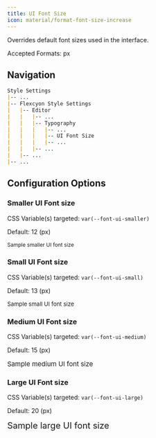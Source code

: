 ```yaml
---
title: UI Font Size
icon: material/format-font-size-increase
---
```


Overrides default font sizes used in the interface.

Accepted Formats: px


## Navigation
```md
Style Settings
|-- ...
|-- Flexcyon Style Settings
|   |-- Editor
|   |   |-- ...
|   |   |-- Typography
|   |   |   |-- ...
|   |   |   |-- UI Font Size
|   |   |   |-- ...
|   |   |-- ...
|   |-- ...
|-- ...
```

## Configuration Options

### Smaller UI Font size
CSS Variable(s) targeted: `var(--font-ui-smaller)`

Default: 12 (px)

<span style="font-size: 12px">Sample smaller UI font size</span>

### Small UI Font size
CSS Variable(s) targeted: `var(--font-ui-small)`

Default: 13 (px)

<span style="font-size: 13px">Sample small UI font size</span>

### Medium UI Font size
CSS Variable(s) targeted: `var(--font-ui-medium)`

Default: 15 (px)

<span style="font-size: 15px">Sample medium UI font size</span>

### Large UI Font size
CSS Variable(s) targeted: `var(--font-ui-large)`

Default: 20 (px)

<span style="font-size: 20px">Sample large UI font size</span>